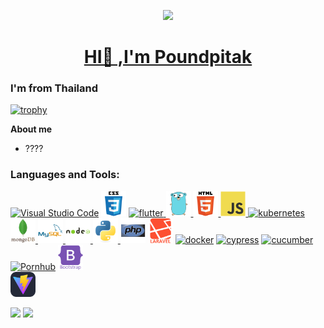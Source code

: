 <p align="center" width="700" height="85"><img src="https://i.idol.st/u/activities/m3Z8djnm31GFmyKdIFa9DFqUODdIug.gif"></p>
<p><a href="https://github.com/HEEPOKE"><h1 align="center">HI👋 ,I'm Poundpitak</h1></a></p>

<h3>I'm from Thailand</h3>

[![trophy](https://github-profile-trophy.vercel.app/?username=HEEPOKE)](https://github.com/ryo-ma/github-profile-trophy)


**About me**

- ????

<h3 align="left">Languages and Tools:</h3>
<p align="left">
<a href="https://code.visualstudio.com/" target="_blank">
  <img src="https://cdn.jsdelivr.net/gh/devicons/devicon/icons/vscode/vscode-original.svg" alt="Visual Studio Code" width="40" height="40"/></a>
<a href="https://www.w3schools.com/css/" target="_blank">
  <img src="https://raw.githubusercontent.com/devicons/devicon/master/icons/css3/css3-original-wordmark.svg" alt="css3" width="40" height="40"/></a>
<a href="https://flutter.dev" target="_blank"> 
  <img src="https://www.vectorlogo.zone/logos/flutterio/flutterio-icon.svg" alt="flutter" width="40" height="40"/> </a> 
<a href="https://golang.org" target="_blank">
  <img src="https://raw.githubusercontent.com/devicons/devicon/master/icons/go/go-original.svg" alt="go" width="40" height="40"/> </a> 
<a href="https://www.w3.org/html/" target="_blank"> 
  <img src="https://raw.githubusercontent.com/devicons/devicon/master/icons/html5/html5-original-wordmark.svg" alt="html5" width="40" height="40"/> </a> 
<!-- <a href="https://www.java.com" target="_blank"> 
  <img src="https://raw.githubusercontent.com/devicons/devicon/master/icons/java/java-original.svg" alt="java" width="40" height="40"/> </a>  -->
<a href="https://developer.mozilla.org/en-US/docs/Web/JavaScript" target="_blank">
  <img src="https://raw.githubusercontent.com/devicons/devicon/master/icons/javascript/javascript-original.svg" alt="javascript" width="40" height="40"/> </a> 
<a href="https://kubernetes.io" target="_blank"> 
  <img src="https://www.vectorlogo.zone/logos/kubernetes/kubernetes-icon.svg" alt="kubernetes" width="40" height="40"/> 
<a href="https://www.mongodb.com/" target="_blank"> 
  <img src="https://raw.githubusercontent.com/devicons/devicon/master/icons/mongodb/mongodb-original-wordmark.svg" alt="mongodb" width="40" height="40"/> </a> 
<a href="https://www.mysql.com/" target="_blank"> 
  <img src="https://raw.githubusercontent.com/devicons/devicon/master/icons/mysql/mysql-original-wordmark.svg" alt="mysql" width="40" height="40"/> </a>
<a href="https://nodejs.org" target="_blank"> 
  <img src="https://raw.githubusercontent.com/devicons/devicon/master/icons/nodejs/nodejs-original-wordmark.svg" alt="nodejs" width="40" height="40"/> </a> 
<a href="https://www.python.org" target="_blank"> 
  <img src="https://raw.githubusercontent.com/devicons/devicon/master/icons/python/python-original.svg" alt="python" width="40" height="40"/> </a>
<a href="https://www.php.net/" target="_blank"> 
  <img src="https://raw.githubusercontent.com/devicons/devicon/master/icons/php/php-original.svg" alt="php" width="" height="40"/></a>
  <a href="https://laravel.com/" target="_blank"> 
  <img src="https://raw.githubusercontent.com/devicons/devicon/master/icons/laravel/laravel-plain-wordmark.svg" alt="laravel" width="40" height="40"/></a>
   <a href="https://www.docker.com" target="_blank">
   <img src="https://cdn-icons-png.flaticon.com/512/919/919853.png" alt="docker" width="40" height="40"/></a>
  <a href="https://www.cypress.io" target="_blank">
  <img src="https://www.opencodez.com/wp-content/uploads/2019/12/cypress-logo.png" alt="cypress" width="40" height="40"/></a>
  <a href="https://cucumber.io" target="_blank">
   <img src="https://i1.wp.com/rubenjgarcia.es/wp-content/uploads/2018/04/cucumber.png?fit=400%2C400&ssl=1" alt="cucumber" width="40" height="40"/></a>
   <a href="#" target="_blank">
      <img src="https://raw.githubusercontent.com/dudkinox/dudkinox/main/img/Pornhub-logo-circle.png" alt="Pornhub" width="40" height="40"/></a>
  <a href="https://getbootstrap.com/" target="_blank">
      <img src="https://raw.githubusercontent.com/devicons/devicon/master/icons/bootstrap/bootstrap-plain-wordmark.svg" alt="Bootstrap" width="40" height="40"/></a>
      <br>
        <a href="https://vitejs.dev/" target="_blank">
      <img src="https://github.com/tandpfun/skill-icons/blob/main/icons/Vite-Dark.svg" alt="Vitejs" width="40" height="40"/></a>
  </p>
 
 <img height="137px" src="https://github-readme-stats.vercel.app/api?username=HEEPOKE&show_icons=true&theme=radical" />
<img height="137px" src="https://github-readme-stats.vercel.app/api/top-langs/?username=HEEPOKE&layout=compact" />

